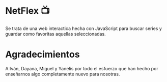 # NetFlex 📺

Se trata de una web interactica hecha con JavaScript para buscar series y guardar como favoritas aquellas seleccionadas.

# Agradecimientos

A Iván, Dayana, Miguel y Yanelis por todo el esfuerzo que han hecho por enseñarnos algo completamente nuevo para nosotras.
